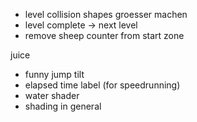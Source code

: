 - level collision shapes groesser machen
- level complete -> next level
- remove sheep counter from start zone

juice
- funny jump tilt
- elapsed time label (for speedrunning)
- water shader
- shading in general
